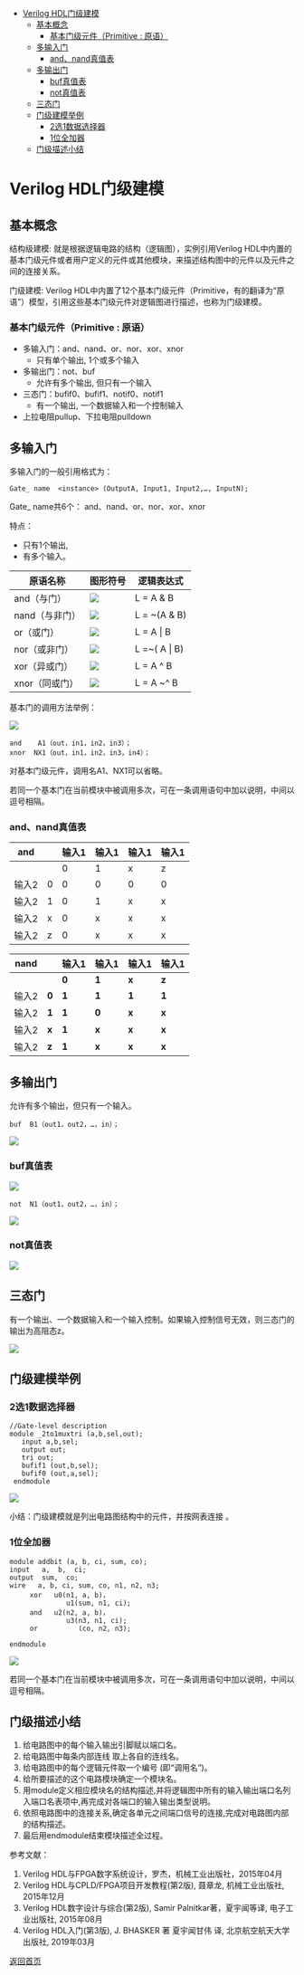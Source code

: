 - [Verilog HDL门级建模](#verilog-hdl门级建模)
  - [基本概念](#基本概念)
    - [基本门级元件（Primitive : 原语）](#基本门级元件primitive--原语)
  - [多输入门](#多输入门)
    - [and、nand真值表](#andnand真值表)
  - [多输出门](#多输出门)
    - [buf真值表](#buf真值表)
    - [not真值表](#not真值表)
  - [三态门](#三态门)
  - [门级建模举例](#门级建模举例)
    - [2选1数据选择器](#2选1数据选择器)
    - [1位全加器](#1位全加器)
  - [门级描述小结](#门级描述小结)


# Verilog HDL门级建模

## 基本概念

结构级建模:  就是根据逻辑电路的结构（逻辑图），实例引用Verilog HDL中内置的基本门级元件或者用户定义的元件或其他模块，来描述结构图中的元件以及元件之间的连接关系。

门级建模: Verilog HDL中内置了12个基本门级元件（Primitive，有的翻译为“原语”）模型，引用这些基本门级元件对逻辑图进行描述，也称为门级建模。  

### 基本门级元件（Primitive : 原语）

+ 多输入门：and、nand、or、nor、xor、xnor 
  + 只有单个输出, 1个或多个输入
+ 多输出门：not、buf 
  + 允许有多个输出, 但只有一个输入
+ 三态门：bufif0、bufif1、notif0、notif1
  + 有一个输出, 一个数据输入和一个控制输入
+ 上拉电阻pullup、下拉电阻pulldown

## 多输入门

多输入门的一般引用格式为：

```
Gate_ name  <instance> (OutputA, Input1, Input2,…, InputN);
```

Gate_ name共6个： and、nand、or、nor、xor、xnor

 特点：

+ 只有1个输出, 
+ 有多个输入。

| **原语名称**   | **图形符号**                                                 | **逻辑表达式** |
| -------------- | ------------------------------------------------------------ | -------------- |
| and（与门）    | ![](https://raw.githubusercontent.com/timerring/picgo/master/picbed/image-20230129211630495.png) | L = A & B      |
| nand（与非门） | ![](https://raw.githubusercontent.com/timerring/picgo/master/picbed/image-20230129211636297.png) | L = ~(A & B)   |
| or（或门）     | ![](https://raw.githubusercontent.com/timerring/picgo/master/picbed/image-20230129211641771.png) | L =  A \| B    |
| nor（或非门）  | ![](https://raw.githubusercontent.com/timerring/picgo/master/picbed/image-20230129211645819.png) | L =~( A \| B)  |
| xor（异或门）  | ![](https://raw.githubusercontent.com/timerring/picgo/master/picbed/image-20230129211649365.png) | L =  A ^ B     |
| xnor（同或门） | ![](https://raw.githubusercontent.com/timerring/picgo/master/picbed/image-20230129211652929.png) | L =  A ~^ B    |

基本门的调用方法举例：

![](https://raw.githubusercontent.com/timerring/picgo/master/picbed/image-20230129211726498.png)

```
and    A1（out，in1，in2，in3）；
xnor  NX1（out，in1，in2，in3，in4）； 
```

对基本门级元件，调用名A1、NX1可以省略。 

若同一个基本门在当前模块中被调用多次，可在一条调用语句中加以说明，中间以逗号相隔。  

### and、nand真值表

| and   |      | 输入1 | 输入1 | 输入1 | 输入1 |
| ----- | ---- | ----- | ----- | ----- | ----- |
|       |      | 0     | 1     | x     | z     |
| 输入2 | 0    | 0     | 0     | 0     | 0     |
| 输入2 | 1    | 0     | 1     | x     | x     |
| 输入2 | x    | 0     | x     | x     | x     |
| 输入2 | z    | 0     | x     | x     | x     |

| nand  |       | 输入1 | 输入1 | 输入1 | 输入1 |
| ----- | ----- | ----- | ----- | ----- | ----- |
|       |       | **0** | **1** | **x** | **z** |
| 输入2 | **0** | **1** | **1** | **1** | **1** |
| 输入2 | **1** | **1** | **0** | **x** | **x** |
| 输入2 | **x** | **1** | **x** | **x** | **x** |
| 输入2 | **z** | **1** | **x** | **x** | **x** |

## 多输出门

允许有多个输出，但只有一个输入。 

```
buf  B1（out1，out2，…，in）；
```

![](https://raw.githubusercontent.com/timerring/picgo/master/picbed/image-20230129212439180.png)

### buf真值表

![](https://raw.githubusercontent.com/timerring/picgo/master/picbed/image-20230129212513707.png)

```
not  N1（out1，out2，…，in）；
```

![](https://raw.githubusercontent.com/timerring/picgo/master/picbed/image-20230129212531471.png)

### not真值表

![](https://raw.githubusercontent.com/timerring/picgo/master/picbed/image-20230129212548734.png)

## 三态门

有一个输出、一个数据输入和一个输入控制。如果输入控制信号无效，则三态门的输出为高阻态z。 

![](https://raw.githubusercontent.com/timerring/picgo/master/picbed/image-20230129212741162.png)

## 门级建模举例

### 2选1数据选择器

```
//Gate-level description
module _2to1muxtri (a,b,sel,out);
   input a,b,sel;
   output out;
   tri out;
   bufif1 (out,b,sel);
   bufif0 (out,a,sel);
 endmodule 
```

![](https://raw.githubusercontent.com/timerring/picgo/master/picbed/image-20230129212813978.png)

小结：门级建模就是列出电路图结构中的元件，并按网表连接 。

### 1位全加器

```
module addbit (a, b, ci, sum, co);           
input   a,  b,  ci;                           
output  sum,  co;                         
wire   a, b, ci, sum, co, n1, n2, n3; 
     xor   u0(n1, a, b)，               
              u1(sum, n1, ci);            
     and   u2(n2, a, b)，                  
              u3(n3, n1, ci);               
     or          (co, n2, n3);            

endmodule
```

![](https://raw.githubusercontent.com/timerring/picgo/master/picbed/image-20230129212848710.png)

若同一个基本门在当前模块中被调用多次，可在一条调用语句中加以说明，中间以逗号相隔。  

## 门级描述小结

1. 给电路图中的每个输入输出引脚赋以端口名。
2. 给电路图中每条内部连线 取上各自的连线名。
3. 给电路图中的每个逻辑元件取一个编号 (即“调用名”)。
4. 给所要描述的这个电路模块确定一个模块名。
5. 用module定义相应模块名的结构描述,并将逻辑图中所有的输入输出端口名列入端口名表项中,再完成对各端口的输入输出类型说明。
6. 依照电路图中的连接关系,确定各单元之间端口信号的连接,完成对电路图内部的结构描述。
7. 最后用endmodule结束模块描述全过程。





参考文献：

1. Verilog HDL与FPGA数字系统设计，罗杰，机械工业出版社，2015年04月
2. Verilog HDL与CPLD/FPGA项目开发教程(第2版), 聂章龙, 机械工业出版社, 2015年12月
3. Verilog HDL数字设计与综合(第2版), Samir Palnitkar著，夏宇闻等译, 电子工业出版社, 2015年08月
4. Verilog HDL入门(第3版), J. BHASKER 著 夏宇闻甘伟 译, 北京航空航天大学出版社, 2019年03月


[返回首页](https://github.com/timerring/hardware-tutorial)